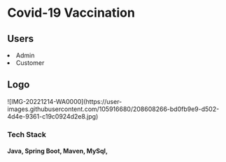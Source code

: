 <h1> Covid-19 Vaccination </h1>

<h2> Users </h2>
<li> Admin </li>
<li> Customer </li>





<h2> Logo </h2>
![IMG-20221214-WA0000](https://user-images.githubusercontent.com/105916680/208608266-bd0fb9e9-d502-4d4e-9361-c19c0924d2e8.jpg)


<h3> Tech Stack </h3>
<h4> Java, Spring Boot, Maven, MySql,

